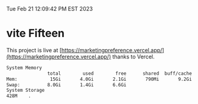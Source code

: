Tue Feb 21 12:09:42 PM EST 2023

# vite Fifteen


This project is live at [https://marketingpreference.vercel.app/](https://marketingpreference.vercel.app/) thanks to Vercel.

```bash
System Memory
               total        used        free      shared  buff/cache   available
Mem:            15Gi       4.0Gi       2.1Gi       790Mi       9.2Gi        10Gi
Swap:          8.0Gi       1.4Gi       6.6Gi
System Storage
428M	.
```
